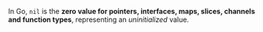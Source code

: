 In Go, `nil` is the **zero value for pointers, interfaces, maps, slices, channels and function types**, representing an *uninitialized* value.

